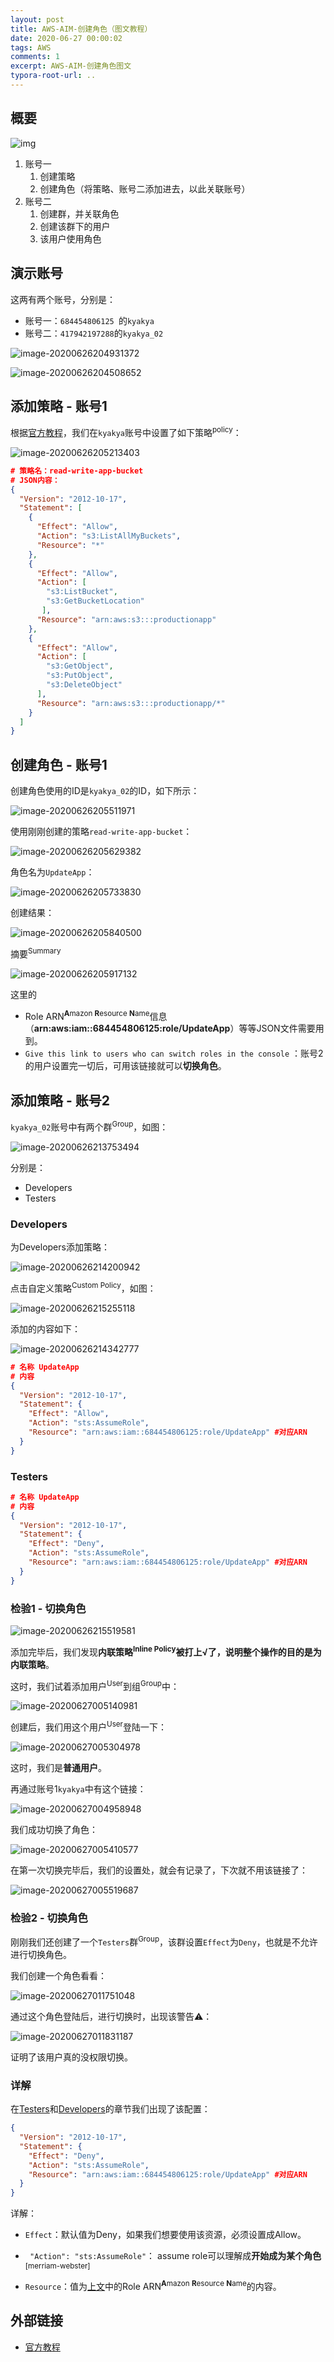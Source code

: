 ```yaml
---
layout: post
title: AWS-AIM-创建角色（图文教程）
date: 2020-06-27 00:00:02
tags: AWS
comments: 1
excerpt: AWS-AIM-创建角色图文
typora-root-url: ..
---
```


## 概要

![img](https://docs.aws.amazon.com/zh_cn/IAM/latest/UserGuide/images/tutorial-cross-accounts.png)

1. 账号一
   1. 创建策略
   2. 创建角色（将策略、账号二添加进去，以此关联账号）
2. 账号二
   1. 创建群，并关联角色
   2. 创建该群下的用户
   3. 该用户使用角色



## 演示账号

这两有两个账号，分别是：

- 账号一：`684454806125 `的`kyakya `
- 账号二：`417942197288`的`kyakya_02`

![image-20200626204931372](/../assets/blog_res/image-20200626204931372.png)

![image-20200626204508652](/../assets/blog_res/image-20200626204508652.png)

## 添加策略 - 账号1

根据[官方教程](https://docs.aws.amazon.com/zh_cn/IAM/latest/UserGuide/tutorial_cross-account-with-roles.html?icmpid=docs_iam_console)，我们在`kyakya`账号中设置了如下策略<sup>policy</sup>：

![image-20200626205213403](/../assets/blog_res/image-20200626205213403.png)

```json
# 策略名：read-write-app-bucket
# JSON内容：
{
  "Version": "2012-10-17",
  "Statement": [
    {
      "Effect": "Allow",
      "Action": "s3:ListAllMyBuckets",
      "Resource": "*"
    },
    {
      "Effect": "Allow",
      "Action": [
        "s3:ListBucket",
        "s3:GetBucketLocation"
       ],
      "Resource": "arn:aws:s3:::productionapp"
    },
    {
      "Effect": "Allow",
      "Action": [
        "s3:GetObject",
        "s3:PutObject",
        "s3:DeleteObject"
      ],
      "Resource": "arn:aws:s3:::productionapp/*"
    }
  ]
}
```

## 创建角色 - 账号1



创建角色使用的ID是`kyakya_02`的ID，如下所示：

![image-20200626205511971](/../assets/blog_res/image-20200626205511971.png)

使用刚刚创建的策略`read-write-app-bucket`：

![image-20200626205629382](/../assets/blog_res/image-20200626205629382.png)

角色名为`UpdateApp`：

![image-20200626205733830](/../assets/blog_res/image-20200626205733830.png)

创建结果：

![image-20200626205840500](/../assets/blog_res/image-20200626205840500.png)

摘要<sup>Summary</sup>

![image-20200626205917132](/../assets/blog_res/image-20200626205917132.png)

这里的

- Role ARN<sup>**A**mazon **R**esource **N**ame</sup>信息（**arn:aws:iam::684454806125:role/UpdateApp**）等等JSON文件需要用到。
- `Give this link to users who can switch roles in the console` ：账号2的用户设置完一切后，可用该链接就可以**切换角色**。

## 添加策略 - 账号2

`kyakya_02`账号中有两个群<sup>Group</sup>，如图：

![image-20200626213753494](/../assets/blog_res/image-20200626213753494.png)

分别是：

- Developers
- Testers

### Developers

为Developers添加策略：

![image-20200626214200942](/../assets/blog_res/image-20200626214200942.png)

点击自定义策略<sup>Custom Policy</sup>，如图：

![image-20200626215255118](/../assets/blog_res/image-20200626215255118.png)

添加的内容如下：

![image-20200626214342777](/../assets/blog_res/image-20200626214342777.png)

```json
# 名称 UpdateApp 
# 内容
{
  "Version": "2012-10-17",
  "Statement": {
    "Effect": "Allow",
    "Action": "sts:AssumeRole",
    "Resource": "arn:aws:iam::684454806125:role/UpdateApp" #对应ARN
  }
}
```

### Testers

```json
# 名称 UpdateApp 
# 内容
{
  "Version": "2012-10-17", 
  "Statement": {
    "Effect": "Deny",
    "Action": "sts:AssumeRole",
    "Resource": "arn:aws:iam::684454806125:role/UpdateApp" #对应ARN
  }
}
```

### 检验1 - 切换角色

![image-20200626215519581](/../assets/blog_res/image-20200626215519581.png)

添加完毕后，我们发现**内联策略<sup>Inline Policy</sup>**被打上**√**了，说明整个操作的目的是为**内联策略**。

这时，我们试着添加用户<sup>User</sup>到组<sup>Group</sup>中：

![image-20200627005140981](/../assets/blog_res/image-20200627005140981.png)

创建后，我们用这个用户<sup>User</sup>登陆一下：

![image-20200627005304978](/../assets/blog_res/image-20200627005304978.png)

这时，我们是**普通用户**。

再通过账号1`kyakya`中有这个链接：

![image-20200627004958948](/../assets/blog_res/image-20200627004958948.png)

我们成功切换了角色：

![image-20200627005410577](/../assets/blog_res/image-20200627005410577.png)

在第一次切换完毕后，我们的设置处，就会有记录了，下次就不用该链接了：

![image-20200627005519687](/../assets/blog_res/image-20200627005519687.png)

### 检验2 - 切换角色

刚刚我们还创建了一个`Testers`群<sup>Group</sup>，该群设置`Effect`为`Deny`，也就是不允许进行切换角色。

我们创建一个角色看看：

![image-20200627011751048](/../assets/blog_res/image-20200627011751048.png)

通过这个角色登陆后，进行切换时，出现该警告⚠：

![image-20200627011831187](/../assets/blog_res/image-20200627011831187.png)

证明了该用户真的没权限切换。

### 详解

在[Testers](#testers)和[Developers](#developers)的章节我们出现了该配置：

```json
{
  "Version": "2012-10-17", 
  "Statement": {
    "Effect": "Deny",
    "Action": "sts:AssumeRole",
    "Resource": "arn:aws:iam::684454806125:role/UpdateApp" #对应ARN
  }
}
```

详解：

- `Effect`：默认值为Deny，如果我们想要使用该资源，必须设置成Allow。

- ` "Action": "sts:AssumeRole"`： assume role可以理解成**开始成为某个角色**<sup class='sup' data-title="content : to begin (a role, duty, etc.) as a job or responsibility">[merriam-webster]</sup>

- `Resource`：值为[上文](#创建角色---账号1)中的Role ARN<sup>**A**mazon **R**esource **N**ame</sup>的内容。



## 外部链接

- [官方教程](https://docs.aws.amazon.com/zh_cn/IAM/latest/UserGuide/tutorial_cross-account-with-roles.html?icmpid=docs_iam_console)
